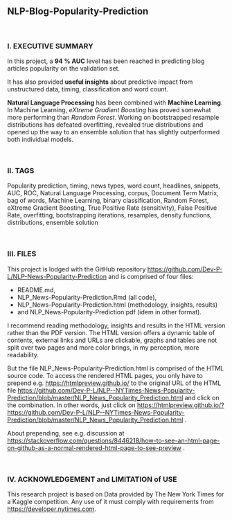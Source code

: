## NLP-Blog-Popularity-Prediction

<br>

### I. EXECUTIVE SUMMARY

In this project, a **94 % AUC** level has been reached in predicting blog articles popularity on the validation set.

It has also provided **useful insights** about predictive impact from unstructured data, timing, classification and word count.

**Natural Language Processing** has been combined with **Machine Learning**. In Machine Learning, *eXtreme Gradient Boosting* has proved somewhat more performing than *Random Forest*. Working on bootstrapped resample distributions has defeated overfitting, revealed true distributions and opened up the way to an ensemble solution that has slightly outperformed both individual models.   

<br>

### II. TAGS

Popularity prediction, timing, news types, word count, headlines, snippets, AUC, ROC, Natural Language Processing, corpus, Document Term Matrix, bag of words, Machine Learning, binary classification, Random Forest, eXtreme Gradient Boosting, True Positive Rate (sensitivity), False Positive Rate, overfitting, bootstrapping iterations, resamples, density functions, distributions, ensemble solution 

<br>

### III. FILES

This project is lodged with the GitHub repository https://github.com/Dev-P-L/NLP-News-Popularity-Prediction and is comprised of four files:

- README.md,
- NLP_News-Popularity-Prediction.Rmd (all code),
- NLP_News-Popularity-Prediction.html (methodology, insights, results)
- and NLP_News-Popularity-Prediction.pdf (idem in other format).

I recommend reading methodology, insights and results in the HTML version rather than the PDF version. The HTML version offers a dynamic table of contents, external links and URLs are clickable, graphs and tables are not split over two pages and more color brings, in my perception, more readability.  

But the file NLP_News-Popularity-Prediction.html is comprised of the HTML source code. To access the rendered HTML pages, you only have to prepend e.g. https://htmlpreview.github.io/ to the original URL of the HTML file https://github.com/Dev-P-L/NLP--NYTimes-News-Popularity-Prediction/blob/master/NLP_News_Popularity_Prediction.html and click on the combination. In other words, just click on https://htmlpreview.github.io/?https://github.com/Dev-P-L/NLP--NYTimes-News-Popularity-Prediction/blob/master/NLP_News_Popularity_Prediction.html . 

About prepending, see e.g. discussion at https://stackoverflow.com/questions/8446218/how-to-see-an-html-page-on-github-as-a-normal-rendered-html-page-to-see-preview .

<br>
 
### IV. ACKNOWLEDGEMENT and LIMITATION of USE

This research project is based on Data provided by The New York Times for a Kaggle competition. Any use of it must comply with requirements from https://developer.nytimes.com. 
